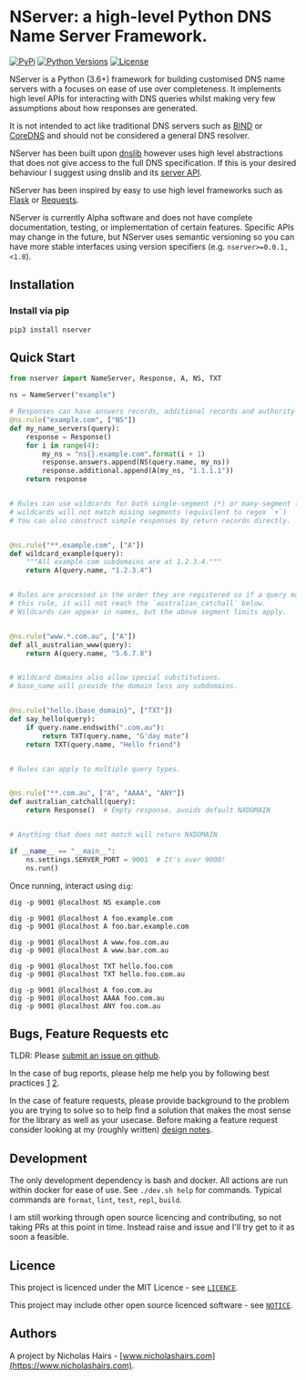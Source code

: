 # NServer: a high-level Python DNS Name Server Framework.

[![PyPi](https://img.shields.io/pypi/v/nserver.svg)](https://pypi.python.org/pypi/nserver/)
[![Python Versions](https://img.shields.io/pypi/pyversions/nserver.svg)](https://github.com/nhairs/nserver)
[![License](https://img.shields.io/github/license/nhairs/nserver.svg)](https://github.com/nhairs/nserver)

NServer is a Python (3.6+) framework for building customised DNS name servers with a focuses on ease of use over completeness. It implements high level APIs for interacting with DNS queries whilst making very few assumptions about how responses are generated.

It is not intended to act like traditional DNS servers such as [BIND](https://www.isc.org/bind/) or [CoreDNS](https://github.com/coredns/coredns) and should not be considered a general DNS resolver.

NServer has been built upon [dnslib](https://github.com/paulc/dnslib) however uses high level abstractions that does not give access to the full DNS specification. If this is your desired behaviour I suggest using dnslib and its [server API](https://github.com/paulc/dnslib/blob/master/dnslib/server.py).

NServer has been inspired by easy to use high level frameworks such as [Flask](https://github.com/pallets/flask) or [Requests](https://github.com/psf/requests).

NServer is currently Alpha software and does not have complete documentation, testing, or implementation of certain features. Specific APIs may change in the future, but NServer uses semantic versioning so you can have more stable interfaces using version specifiers (e.g. `nserver>=0.0.1,<1.0`).

## Installation
### Install via pip
```shell
pip3 install nserver
```

## Quick Start
```python
from nserver import NameServer, Response, A, NS, TXT

ns = NameServer("example")

# Responses can have answers records, additional records and authority records.
@ns.rule("example.com", ["NS"])
def my_name_servers(query):
    response = Response()
    for i in range(4):
        my_ns = "ns{}.example.com".format(i + 1)
        response.answers.append(NS(query.name, my_ns))
        response.additional.append(A(my_ns, "1.1.1.1"))
    return response


# Rules can use wildcards for both single-segment (*) or many-segment (**)
# wildcards will not match mising segments (equivilent to regex `+`)
# You can also construct simple responses by return records directly.


@ns.rule("**.example.com", ["A"])
def wildcard_example(query):
    """All example.com subdomains are at 1.2.3.4."""
    return A(query.name, "1.2.3.4")


# Rules are processed in the order they are registered so if a query matches
# this rule, it will not reach the `australian_catchall` below.
# Wildcards can appear in names, but the above segment limits apply.


@ns.rule("www.*.com.au", ["A"])
def all_australian_www(query):
    return A(query.name, "5.6.7.8")


# Wildcard domains also allow special substitutions.
# base_name will provide the domain less any subdomains.


@ns.rule("hello.{base_domain}", ["TXT"])
def say_hello(query):
    if query.name.endswith(".com.au"):
        return TXT(query.name, "G'day mate")
    return TXT(query.name, "Hello friend")


# Rules can apply to multiple query types.


@ns.rule("**.com.au", ["A", "AAAA", "ANY"])
def australian_catchall(query):
    return Response()  # Empty response, avoids default NXDOMAIN


# Anything that does not match will return NXDOMAIN

if __name__ == "__main__":
    ns.settings.SERVER_PORT = 9001  # It's over 9000!
    ns.run()
```

Once running, interact using `dig`:

```shell
dig -p 9001 @localhost NS example.com

dig -p 9001 @localhost A foo.example.com
dig -p 9001 @localhost A foo.bar.example.com

dig -p 9001 @localhost A www.foo.com.au
dig -p 9001 @localhost A www.bar.com.au

dig -p 9001 @localhost TXT hello.foo.com
dig -p 9001 @localhost TXT hello.foo.com.au

dig -p 9001 @localhost A foo.com.au
dig -p 9001 @localhost AAAA foo.com.au
dig -p 9001 @localhost ANY foo.com.au
```

## Bugs, Feature Requests etc
TLDR: Please [submit an issue on github](https://github.com/nhairs/nserver/issues).

In the case of bug reports, please help me help you by following best practices [1](https://marker.io/blog/write-bug-report/) [2](https://www.chiark.greenend.org.uk/~sgtatham/bugs.html).

In the case of feature requests, please provide background to the problem you are trying to solve so to help find a solution that makes the most sense for the library as well as your usecase. Before making a feature request consider looking at my (roughly written) [design notes](https://github.com/nhairs/nserver/blob/master/DESIGN_NOTES.md).

## Development
The only development dependency is bash and docker. All actions are run within docker for ease of use. See `./dev.sh help` for commands. Typical commands are `format`, `lint`, `test`, `repl`, `build`.

I am still working through open source licencing and contributing, so not taking PRs at this point in time. Instead raise and issue and I'll try get to it as soon a feasible.

## Licence
This project is licenced under the MIT Licence - see [`LICENCE`](https://github.com/nahirs/nserver/blob/master/LICENCE).

This project may include other open source licenced software - see [`NOTICE`](https://github.com/nhairs/nserver/blob/master/NOTICE).

## Authors
A project by Nicholas Hairs - [www.nicholashairs.com](https://www.nicholashairs.com).
